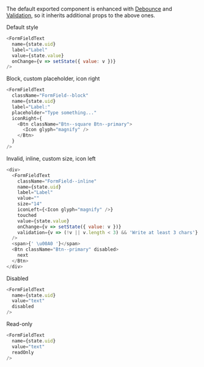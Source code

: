 The default exported component is enhanced with [Debounce](#debounce) and [Validation](#validation), so it inherits additional props to the above ones.

Default style

```js
<FormFieldText
  name={state.uid}
  label="Label"
  value={state.value}
  onChange={v => setState({ value: v })}
/>
```

Block, custom placeholder, icon right

```js
<FormFieldText
  className="FormField--block"
  name={state.uid}
  label="Label:"
  placeholder="Type something..."
  iconRight={
    <Btn className="Btn--square Btn--primary">
      <Icon glyph="magnify" />
    </Btn>
  }
/>
```

Invalid, inline, custom size, icon left

```js
<div>
  <FormFieldText
    className="FormField--inline"
    name={state.uid}
    label="Label"
    value=""
    size="14"
    iconLeft={<Icon glyph="magnify" />}
    touched
    value={state.value}
    onChange={v => setState({ value: v })}
    validation={v => (!v || v.length < 3) && 'Write at least 3 chars'}
  />
  <span>{' \u00A0 '}</span>
  <Btn className="Btn--primary" disabled>
    next
  </Btn>
</div>
```

Disabled

```js
<FormFieldText
  name={state.uid}
  value="text"
  disabled
/>
```

Read-only

```js
<FormFieldText
  name={state.uid}
  value="text"
  readOnly
/>
```
